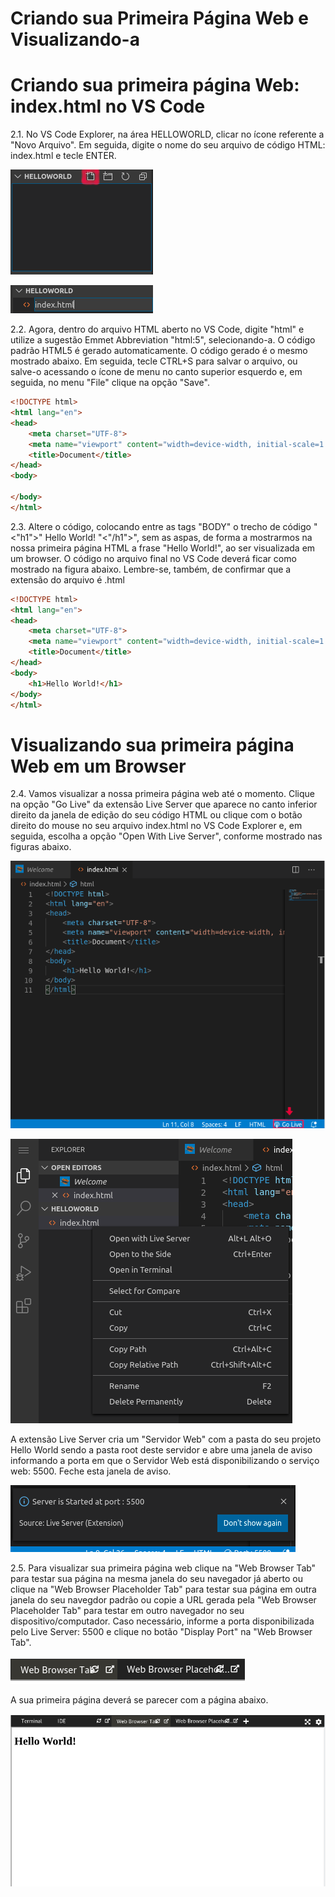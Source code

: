 # Criando sua Primeira Página Web e Visualizando-a

# Criando sua primeira página Web: index.html no VS Code

2.1. No VS Code Explorer, na área HELLOWORLD, clicar no ícone referente a "Novo Arquivo". Em seguida, digite o nome do seu arquivo de código HTML: index.html e tecle ENTER.

![VS Code Explorer HELLOWORLD New File](./assets/VSCode_helloworld_project_new_file.png)

![VS Code Explorer HELLOWORLD File Name](./assets/VSCode_helloworld_indexhtml_name.png)

2.2. Agora, dentro do arquivo HTML aberto no VS Code, digite "html" e utilize a sugestão Emmet Abbreviation "html:5", selecionando-a. O código padrão HTML5 é gerado automaticamente. O código gerado é o mesmo mostrado abaixo. Em seguida, tecle CTRL+S para salvar o arquivo, ou salve-o acessando o ícone de menu no canto superior esquerdo e, em seguida, no menu "File" clique na opção "Save".

```html
<!DOCTYPE html>
<html lang="en">
<head>
    <meta charset="UTF-8">
    <meta name="viewport" content="width=device-width, initial-scale=1.0">
    <title>Document</title>
</head>
<body>
    
</body>
</html>
``` 

2.3. Altere o código, colocando entre as tags "BODY" o trecho de código "<"h1">" Hello World! "<"/h1">", sem as aspas, de forma a mostrarmos na nossa primeira página HTML a frase "Hello World!", ao ser visualizada em um browser. O código no arquivo final no VS Code deverá ficar como mostrado na figura abaixo. Lembre-se, também, de confirmar que a extensão do arquivo é .html

```html
<!DOCTYPE html>
<html lang="en">
<head>
    <meta charset="UTF-8">
    <meta name="viewport" content="width=device-width, initial-scale=1.0">
    <title>Document</title>
</head>
<body>
    <h1>Hello World!</h1>
</body>
</html>
``` 

# Visualizando sua primeira página Web em um Browser

2.4. Vamos visualizar a nossa primeira página web até o momento. Clique na opção "Go Live" da extensão Live Server que aparece no canto inferior direito da janela de edição do seu código HTML ou clique com o botão direito do mouse no seu arquivo index.html no VS Code Explorer e, em seguida, escolha a opção "Open With Live Server", conforme mostrado nas figuras abaixo.

![VS Code Live Server Go Live Icon](./assets/VSCode_Live_Server_GoLive_icon.png)

![VS Code Live Server Go Live Icon](./assets/VSCode_Live_Server_Open_with_option.png)

A extensão Live Server cria um "Servidor Web" com a pasta do seu projeto Hello World sendo a pasta root deste servidor e abre uma janela de aviso informando a porta em que o Servidor Web está disponibilizando o serviço web: 5500. Feche esta janela de aviso.

![VS Code Live Server Go Live Icon](./assets/VSCode_Live_Server_GoLive_port.png)

2.5. Para visualizar sua primeira página web clique na "Web Browser Tab" para testar sua página na mesma janela do seu navegador já aberto ou clique na "Web Browser Placeholder Tab" para testar sua página em outra janela do seu navegdor padrão ou copie a URL gerada pela "Web Browser Placeholder Tab" para testar em outro navegador no seu dispositivo/computador. Caso necessário, informe a porta disponibilizada pelo Live Server: 5500 e clique no botão "Display Port" na "Web Browser Tab".

![VS Code Live Server Go Live Icon](./assets/Katacoda_Iframe_WebBrowser_Tab_and_Placeholder_Tab.png)

A sua primeira página deverá se parecer com a página abaixo.

![VS Code Live Server Go Live Icon](./assets/Katacoda_Iframe_WebBrowser_Tab_Helloworld.png)

